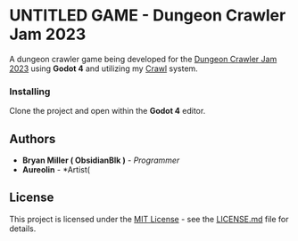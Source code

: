 # UNTITLED GAME - Dungeon Crawler Jam 2023
A dungeon crawler game being developed for the [Dungeon Crawler Jam 2023](https://itch.io/jam/dcjam2023) using **Godot 4** and utilizing my [Crawl](https://github.com/ObsidianBlk/Crawl) system.

### Installing
Clone the project and open within the **Godot 4** editor.

## Authors
* **Bryan Miller ( ObsidianBlk )** - *Programmer*
* **Aureolin** - *Artist(

## License
This project is licensed under the [MIT License](https://mit-license.org) - see the [LICENSE.md](./LICENSE.md) file for details.
